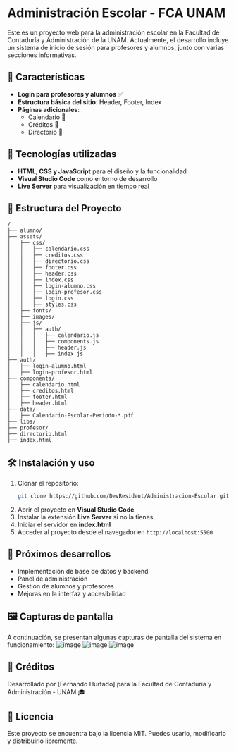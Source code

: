 # Administración Escolar - FCA UNAM

Este es un proyecto web para la administración escolar en la Facultad de Contaduría y Administración de la UNAM. Actualmente, el desarrollo incluye un sistema de inicio de sesión para profesores y alumnos, junto con varias secciones informativas.

## 📌 Características
- **Login para profesores y alumnos** ✅
- **Estructura básica del sitio**: Header, Footer, Index
- **Páginas adicionales**:
  - Calendario 📅
  - Créditos 🙌
  - Directorio 📖

## 🚀 Tecnologías utilizadas
- **HTML, CSS y JavaScript** para el diseño y la funcionalidad
- **Visual Studio Code** como entorno de desarrollo
- **Live Server** para visualización en tiempo real

## 📂 Estructura del Proyecto
```
/
├── alumno/
├── assets/
│   ├── css/
│   │   ├── calendario.css
│   │   ├── creditos.css
│   │   ├── directorio.css
│   │   ├── footer.css
│   │   ├── header.css
│   │   ├── index.css
│   │   ├── login-alumno.css
│   │   ├── login-profesor.css
│   │   ├── login.css
│   │   ├── styles.css
│   ├── fonts/
│   ├── images/
│   ├── js/
│   │   ├── auth/
│   │   │   ├── calendario.js
│   │   │   ├── components.js
│   │   │   ├── header.js
│   │   │   ├── index.js
├── auth/
│   ├── login-alumno.html
│   ├── login-profesor.html
├── components/
│   ├── calendario.html
│   ├── creditos.html
│   ├── footer.html
│   ├── header.html
├── data/
│   ├── Calendario-Escolar-Periodo-*.pdf
├── libs/
├── profesor/
├── directorio.html
├── index.html
```

## 🛠 Instalación y uso
1. Clonar el repositorio:
   ```bash
   git clone https://github.com/DevResident/Administracion-Escolar.git
   ```
2. Abrir el proyecto en **Visual Studio Code**
3. Instalar la extensión **Live Server** si no la tienes
4. Iniciar el servidor en **index.html**
5. Acceder al proyecto desde el navegador en `http://localhost:5500`

## 📌 Próximos desarrollos
- Implementación de base de datos y backend
- Panel de administración
- Gestión de alumnos y profesores
- Mejoras en la interfaz y accesibilidad

## 🖼 Capturas de pantalla
A continuación, se presentan algunas capturas de pantalla del sistema en funcionamiento:
![image](https://github.com/user-attachments/assets/aef374e4-1e6f-402d-835e-4e597088dccc)
![image](https://github.com/user-attachments/assets/4fc7f708-af43-4078-a85e-6a700a5b10c6)
![image](https://github.com/user-attachments/assets/9b89d571-a27a-49b3-919b-d237482182e6)

## 📜 Créditos
Desarrollado por [Fernando Hurtado] para la Facultad de Contaduría y Administración - UNAM 🎓

## 📄 Licencia
Este proyecto se encuentra bajo la licencia MIT. Puedes usarlo, modificarlo y distribuirlo libremente.
